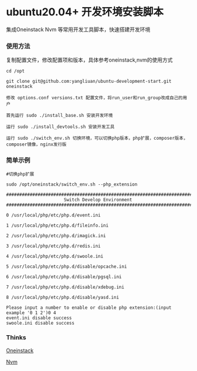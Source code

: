 # ubuntu20.04+ 开发环境安装脚本

集成Oneinstack Nvm 等常用开发工具脚本，快速搭建开发环境

### 使用方法

复制配置文件，修改配置项和版本，具体参考oneinstack,nvm的使用方式

```shell
cd /opt

git clone git@github.com:yangliuan/ubuntu-development-start.git oneinstack

修改 options.conf versions.txt 配置文件，将run_user和run_group改成自己的用户

首先运行 sudo ./install_base.sh 安装开发环境

运行 sudo ./install_devtools.sh 安装开发工具

运行 sudo ./switch_env.sh 切换环境，可以切换php版本，php扩展，composer版本，composer镜像，nginx发行版
```

### 简单示例
```shell
#切换php扩展

sudo /opt/oneinstack/switch_env.sh --php_extension

#######################################################################
                      Switch Develop Environment
#######################################################################

0 /usr/local/php/etc/php.d/event.ini

1 /usr/local/php/etc/php.d/fileinfo.ini

2 /usr/local/php/etc/php.d/imagick.ini

3 /usr/local/php/etc/php.d/redis.ini

4 /usr/local/php/etc/php.d/swoole.ini

5 /usr/local/php/etc/php.d/disable/opcache.ini

6 /usr/local/php/etc/php.d/disable/pgsql.ini

7 /usr/local/php/etc/php.d/disable/xdebug.ini

8 /usr/local/php/etc/php.d/disable/yasd.ini

Please input a number to enable or disable php extension:(input example '0 1 2')0 4
event.ini disable success
swoole.ini disable success

```

### Thinks

[Oneinstack](https://github.com/oneinstack/oneinstack)

[Nvm](https://github.com/nvm-sh/nvm)


